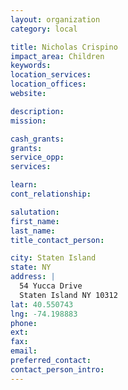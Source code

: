 ```yaml
---
layout: organization
category: local

title: Nicholas Crispino
impact_area: Children
keywords: 
location_services: 
location_offices: 
website: 

description: 
mission: 

cash_grants: 
grants: 
service_opp: 
services: 

learn: 
cont_relationship: 

salutation: 
first_name: 
last_name: 
title_contact_person: 

city: Staten Island
state: NY
address: |
  54 Yucca Drive    
  Staten Island NY 10312
lat: 40.550743
lng: -74.198883
phone: 
ext: 
fax: 
email: 
preferred_contact: 
contact_person_intro: 
---
```

